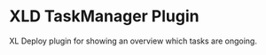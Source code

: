 XLD TaskManager Plugin
===================

XL Deploy plugin for showing an overview which tasks are ongoing.
